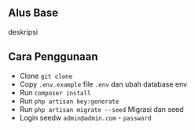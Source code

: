 ## Alus Base
deskripsi

## Cara Penggunaan
- Clone `git clone`
- Copy `.env.example` file `.env` dan ubah database env
- Run `composer install`
- Run `php artisan key:generate`
- Run `php artisan migrate --seed` Migrasi dan seed
- Login seedw `admin@admin.com` - `password`
